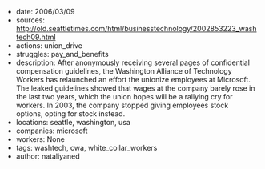 - date: 2006/03/09
- sources: http://old.seattletimes.com/html/businesstechnology/2002853223_washtech09.html
- actions: union_drive
- struggles: pay_and_benefits
- description: After anonymously receiving several pages of confidential compensation guidelines, the Washington Alliance of Technology Workers has relaunched an effort the unionize employees at Microsoft. The leaked guidelines showed that wages at the company barely rose in the last two years, which the union hopes will be a rallying cry for workers. In 2003, the company stopped giving employees stock options, opting for stock instead.
- locations: seattle, washington, usa
- companies: microsoft
- workers: None
- tags: washtech, cwa, white_collar_workers
- author: nataliyaned
